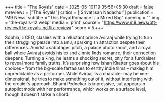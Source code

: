 +++
title = "The Royals"
date = 2025-05-10T19:35:56+05:30
draft = false
mreviews = ["The Royals"]
critics = ['Srivathsan Nadadhur']
publication = 'M9 News'
subtitle = "This Royal Romance Is a Mixed Bag"
opening = ""
img = 'the-royals-12.webp'
media = 'print'
source = "https://www.m9.news/ott-review/the-royals-netflix-review/"
score = 5
+++

Sophia, a CEO, clashes with a reluctant prince Aviraaj while trying to turn their struggling palace into a BnB, sparking an attraction despite their differences. Amidst a sabotaged pitch, a palace photo shoot, and a royal ball where Aviraaj avoids his ex and Jinnie finds romance, their connection deepens. Turning a king, he learns a shocking secret, only for a fundraiser to reveal more family truths. It’s surprising how Ishan Khatter goes about his choices – from the big-scale fantasises to earthy indie films – making him unpredictable as a performer. While Aviraaj as a character may be one-dimensional, he tries to make something out of it, without interfering with the creator’s approach. Bhumi Pednekar is impressive, but appears in autopilot mode with her performance, which works on a surface level, though it doesn’t strike a chord.
